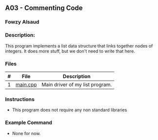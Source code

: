 ## A03 - Commenting Code
### Fowzy Alsaud

### Description:

This program implements a list data structure that links together nodes of integers. It does more stuff, but we don't need to write that here.

### Files

|   #   | File     | Description                      |
| :---: | -------- | -------------------------------- |
|   1   | <a href="main.cpp">main.cpp</a> | Main driver of my list program. |


### Instructions

- This program does not require any non standard libraries

### Example Command

- None for now.
